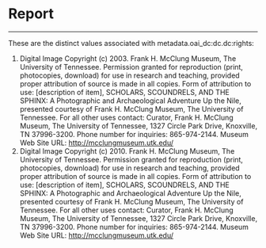 # Report
---
These are the distinct values associated with metadata.oai_dc:dc.dc:rights:

1. Digital Image Copyright (c) 2003. Frank H. McClung Museum, The University of Tennessee. Permission granted for reproduction (print, photocopies, download) for use in research and teaching, provided proper attribution of source is made in all copies. Form of attribution to use: [description of item], SCHOLARS, SCOUNDRELS, AND THE SPHINX: A Photographic and Archaeological Adventure Up the Nile, presented courtesy of Frank H. McClung Museum, The University of Tennessee. For all other uses contact: Curator, Frank H. McClung Museum, The University of Tennessee, 1327 Circle Park Drive, Knoxville, TN 37996-3200. Phone number for inquiries: 865-974-2144. Museum Web Site URL: http://mcclungmuseum.utk.edu/
2. Digital Image Copyright (c) 2010. Frank H. McClung Museum, The University of Tennessee. Permission granted for reproduction (print, photocopies, download) for use in research and teaching, provided proper attribution of source is made in all copies. Form of attribution to use: [description of item], SCHOLARS, SCOUNDRELS, AND THE SPHINX: A Photographic and Archaeological Adventure Up the Nile, presented courtesy of Frank H. McClung Museum, The University of Tennessee. For all other uses contact: Curator, Frank H. McClung Museum, The University of Tennessee, 1327 Circle Park Drive, Knoxville, TN 37996-3200. Phone number for inquiries: 865-974-2144. Museum Web Site URL: http://mcclungmuseum.utk.edu/
